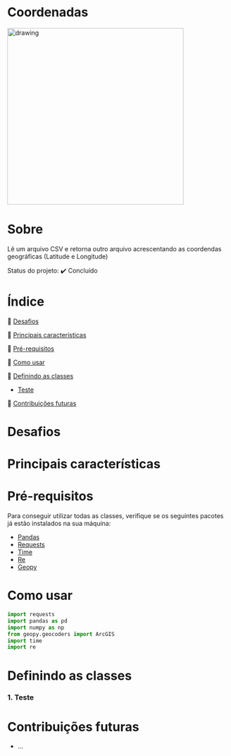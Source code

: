 # Coordenadas
<img src="https://cdn-icons-png.flaticon.com/512/2179/2179254.png" alt="drawing" width="400"/>

# Sobre
Lê um arquivo CSV e retorna outro arquivo acrescentando as coordendas geográficas (Latitude e Longitude)


Status do projeto: :heavy_check_mark: Concluído

# Índice
:small_blue_diamond: [Desafios](#desafios)

:small_blue_diamond: [Principais características](#principais-características)

:small_blue_diamond: [Pré-requisitos](#pré-requisitos)

:small_blue_diamond: [Como usar](#como-usar)

:small_blue_diamond: [Definindo as classes](#definindo-as-classes)

- [Teste](#Teste)


:small_blue_diamond: [Contribuições futuras](#contribuições-futuras)

# Desafios

# Principais características

# Pré-requisitos
Para conseguir utilizar todas as classes, verifique se os seguintes pacotes já estão instalados na sua máquina:

- [Pandas](https://pandas.pydata.org/)
- [Requests](https://requests.readthedocs.io/en/latest/)
- [Time](https://docs.python.org/3/library/time.html)
- [Re](https://docs.python.org/3/library/re.html)
- [Geopy](https://pypi.org/project/geopy)

# Como usar
```python
import requests
import pandas as pd
import numpy as np
from geopy.geocoders import ArcGIS
import time
import re
```

# Definindo as classes
### 1. Teste <a name="Teste"></a>

    
# Contribuições futuras
- ...

 
